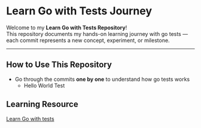 # Learn Go with Tests Journey

Welcome to my **Learn Go with Tests Repository**!  
This repository documents my hands-on learning journey with go tests — each commit represents a new concept, experiment, or milestone.  

---

## How to Use This Repository

- Go through the commits **one by one** to understand how go tests works
    - Hello World Test

## Learning Resource
 
[Learn Go with tests](https://quii.gitbook.io/learn-go-with-tests)

